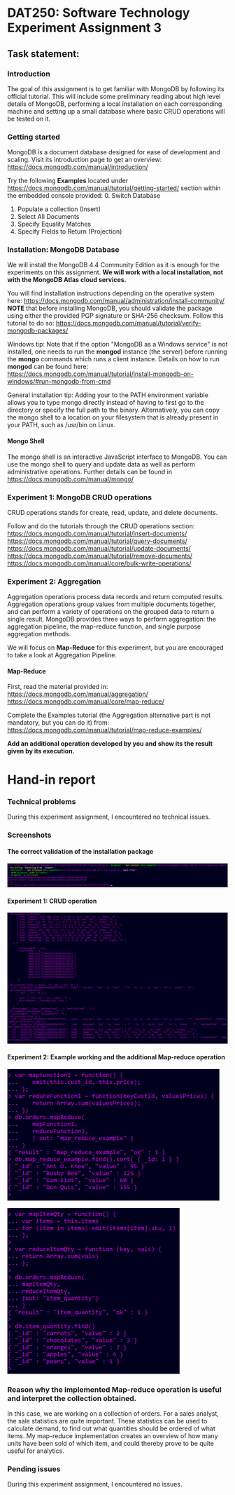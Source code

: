 # DAT250: Software Technology Experiment Assignment 3
## Task statement:
### Introduction
The goal of this assignment is to get familiar with MongoDB by following its official tutorial. This will include some preliminary reading about high level details of MongoDB, performing a local installation on each corresponding machine and setting up a small database where basic CRUD operations will be tested on it.

### Getting started
MongoDB is a document database designed for ease of development and scaling. Visit its introduction page to get an overview: https://docs.mongodb.com/manual/introduction/

Try the following **Examples** located under https://docs.mongodb.com/manual/tutorial/getting-started/ section within the embedded console provided:
0. Switch Database
1. Populate a collection (Insert)
2. Select All Documents
3. Specify Equality Matches
4. Specify Fields to Return (Projection)

### Installation: MongoDB Database
We will install the MongoDB 4.4 Community Edition as it is enough for the experiments on this assignment. **We will work with a local installation, not with the MongoDB Atlas cloud services.**

You will find installation instructions depending on the operative system here: https://docs.mongodb.com/manual/administration/install-community/
**NOTE** that before installing MongoDB, you should validate the package using either the provided PGP signature or SHA-256 checksum.
Follow this tutorial to do so: https://docs.mongodb.com/manual/tutorial/verify-mongodb-packages/

Windows tip:
Note that if the option "MongoDB as a Windows service" is not installed, one needs to run the **mongod** instance (the server) before running the **mongo** commands which runs a client instance.
Details on how to run **mongod** can be found here: https://docs.mongodb.com/manual/tutorial/install-mongodb-on-windows/#run-mongodb-from-cmd

General installation tip:
Adding your <mongo shell installation dir> to the PATH environment variable allows you to type mongo directly instead of having to first go to the <mongo shell installation dir> directory or specify the full path to the binary.
Alternatively, you can copy the mongo shell to a location on your filesystem that is already present in your PATH, such as /usr/bin on Linux.

#### Mongo Shell
The mongo shell is an interactive JavaScript interface to MongoDB. You can use the mongo shell to query and update data as well as perform administrative operations.
Further details can be found in https://docs.mongodb.com/manual/mongo/

### Experiment 1: MongoDB CRUD operations
CRUD operations stands for create, read, update, and delete documents.

Follow and do the tutorials through the CRUD operations section:
https://docs.mongodb.com/manual/tutorial/insert-documents/
https://docs.mongodb.com/manual/tutorial/query-documents/
https://docs.mongodb.com/manual/tutorial/update-documents/
https://docs.mongodb.com/manual/tutorial/remove-documents/
https://docs.mongodb.com/manual/core/bulk-write-operations/

### Experiment 2: Aggregation
Aggregation operations process data records and return computed results. Aggregation operations group values from multiple documents together, and can perform a variety of operations on the grouped data to return a single result. MongoDB provides three ways to perform aggregation: the aggregation pipeline, the map-reduce function, and single purpose aggregation methods.

We will focus on **Map-Reduce** for this experiment, but you are encouraged to take a look at Aggregation Pipeline.

#### Map-Reduce
First, read the material provided in:
https://docs.mongodb.com/manual/aggregation/
https://docs.mongodb.com/manual/core/map-reduce/

Complete the Examples tutorial (the Aggregation alternative part is not mandatory, but you can do it) from:
https://docs.mongodb.com/manual/tutorial/map-reduce-examples/

**Add an additional operation developed by you and show its the result given by its execution.**

# Hand-in report
### Technical problems
During this experiment assignment, I encountered no technical issues.

### Screenshots
#### The correct validation of the installation package
![Alt Text](img/screenshots/expass3/Validation_Install-package.png?raw=true)

#### Experiment 1: CRUD operation
![Alt Text](img/screenshots/expass3/Operation_CRUD.png?raw=true)

#### Experiment 2: Example working and the additional Map-reduce operation
![Alt Text](img/screenshots/expass3/mapReduce_Example.png?raw=true)

![Alt Text](img/screenshots/expass3/mapReduce_ItemQty.png?raw=true)

### Reason why the implemented Map-reduce operation is useful and interpret the collection obtained. 
In this case, we are working on a collection of orders. For a sales analyst, the sale statistics are quite important. These statistics can be used to calculate demand, to find out what quantities should be ordered of what items.
My map-reduce implementation creates an overview of how many units have been sold of which item, and could thereby prove to be quite useful for analytics.

### Pending issues
During this experiment assignment, I encountered no issues.
